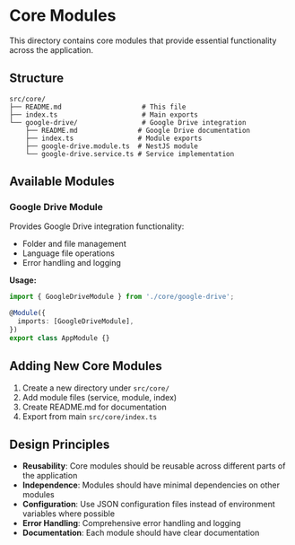 # Core Modules

This directory contains core modules that provide essential functionality across the application.

## Structure

```
src/core/
├── README.md                    # This file
├── index.ts                     # Main exports
└── google-drive/                # Google Drive integration
    ├── README.md               # Google Drive documentation
    ├── index.ts                # Module exports
    ├── google-drive.module.ts  # NestJS module
    └── google-drive.service.ts # Service implementation
```

## Available Modules

### Google Drive Module

Provides Google Drive integration functionality:
- Folder and file management
- Language file operations
- Error handling and logging

**Usage:**
```typescript
import { GoogleDriveModule } from './core/google-drive';

@Module({
  imports: [GoogleDriveModule],
})
export class AppModule {}
```

## Adding New Core Modules

1. Create a new directory under `src/core/`
2. Add module files (service, module, index)
3. Create README.md for documentation
4. Export from main `src/core/index.ts`

## Design Principles

- **Reusability**: Core modules should be reusable across different parts of the application
- **Independence**: Modules should have minimal dependencies on other modules
- **Configuration**: Use JSON configuration files instead of environment variables where possible
- **Error Handling**: Comprehensive error handling and logging
- **Documentation**: Each module should have clear documentation

